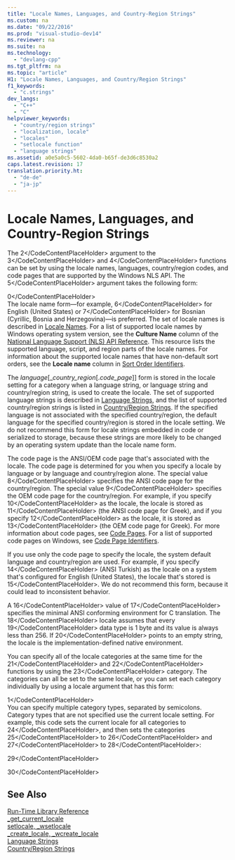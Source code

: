 ```yaml
---
title: "Locale Names, Languages, and Country-Region Strings"
ms.custom: na
ms.date: "09/22/2016"
ms.prod: "visual-studio-dev14"
ms.reviewer: na
ms.suite: na
ms.technology: 
  - "devlang-cpp"
ms.tgt_pltfrm: na
ms.topic: "article"
H1: "Locale Names, Languages, and Country/Region Strings"
f1_keywords: 
  - "c.strings"
dev_langs: 
  - "C++"
  - "C"
helpviewer_keywords: 
  - "country/region strings"
  - "localization, locale"
  - "locales"
  - "setlocale function"
  - "language strings"
ms.assetid: a0e5a0c5-5602-4da0-b65f-de3d6c8530a2
caps.latest.revision: 17
translation.priority.ht: 
  - "de-de"
  - "ja-jp"
---
```

# Locale Names, Languages, and Country-Region Strings
The <CodeContentPlaceHolder>2\</CodeContentPlaceHolder> argument to the <CodeContentPlaceHolder>3\</CodeContentPlaceHolder> and <CodeContentPlaceHolder>4\</CodeContentPlaceHolder> functions can be set by using the locale names, languages, country/region codes, and code pages that are supported by the Windows NLS API. The <CodeContentPlaceHolder>5\</CodeContentPlaceHolder> argument takes the following form:  
  
<CodeContentPlaceHolder>0\</CodeContentPlaceHolder>  
 The locale name form—for example, <CodeContentPlaceHolder>6\</CodeContentPlaceHolder> for English (United States) or <CodeContentPlaceHolder>7\</CodeContentPlaceHolder> for Bosnian (Cyrillic, Bosnia and Herzegovina)—is preferred. The set of locale names is described in [Locale Names](http://msdn.microsoft.com/library/windows/desktop/dd373814.aspx). For a list of supported locale names by Windows operating system version, see the **Culture Name** column of the [National Language Support (NLS) API Reference](http://msdn.microsoft.com/goglobal/bb896001.aspx). This resource lists the supported language, script, and region parts of the locale names. For information about the supported locale names that have non-default sort orders, see the **Locale name** column in [Sort Order Identifiers](http://msdn.microsoft.com/library/windows/desktop/dd374060.aspx).  
  
 The *language*[_*country_region*[.*code_page*]] form is stored in the locale setting for a category when a language string, or language string and country/region string, is used to create the locale. The set of supported language strings is described in [Language Strings](../vs140/language-strings.md), and the list of supported country/region strings is listed in [Country/Region Strings](../vs140/country-region-strings.md). If the specified language is not associated with the specified country/region, the default language for the specified country/region is stored in the locale setting. We do not recommend this form for locale strings embedded in code or serialized to storage, because these strings are more likely to be changed by an operating system update than the locale name form.  
  
 The code page is the ANSI/OEM code page that's associated with the locale. The code page is determined for you when you specify a locale by language or by language and country/region alone. The special value <CodeContentPlaceHolder>8\</CodeContentPlaceHolder> specifies the ANSI code page for the country/region. The special value <CodeContentPlaceHolder>9\</CodeContentPlaceHolder> specifies the OEM code page for the country/region. For example, if you specify <CodeContentPlaceHolder>10\</CodeContentPlaceHolder> as the locale, the locale is stored as <CodeContentPlaceHolder>11\</CodeContentPlaceHolder> (the ANSI code page for Greek), and if you specify <CodeContentPlaceHolder>12\</CodeContentPlaceHolder> as the locale, it is stored as <CodeContentPlaceHolder>13\</CodeContentPlaceHolder> (the OEM code page for Greek). For more information about code pages, see [Code Pages](../vs140/code-pages.md). For a list of supported code pages on Windows, see [Code Page Identifiers](http://msdn.microsoft.com/library/windows/desktop/dd317756.aspx).  
  
 If you use only the code page to specify the locale, the system default language and country/region are used. For example, if you specify <CodeContentPlaceHolder>14\</CodeContentPlaceHolder> (ANSI Turkish) as the locale on a system that's configured for English (United States), the locale that's stored is <CodeContentPlaceHolder>15\</CodeContentPlaceHolder>. We do not recommend this form, because it could lead to inconsistent behavior.  
  
 A <CodeContentPlaceHolder>16\</CodeContentPlaceHolder> value of <CodeContentPlaceHolder>17\</CodeContentPlaceHolder> specifies the minimal ANSI conforming environment for C translation. The <CodeContentPlaceHolder>18\</CodeContentPlaceHolder> locale assumes that every <CodeContentPlaceHolder>19\</CodeContentPlaceHolder> data type is 1 byte and its value is always less than 256. If <CodeContentPlaceHolder>20\</CodeContentPlaceHolder> points to an empty string, the locale is the implementation-defined native environment.  
  
 You can specify all of the locale categories at the same time for the <CodeContentPlaceHolder>21\</CodeContentPlaceHolder> and <CodeContentPlaceHolder>22\</CodeContentPlaceHolder> functions by using the <CodeContentPlaceHolder>23\</CodeContentPlaceHolder> category. The categories can all be set to the same locale, or you can set each category individually by using a locale argument that has this form:  
  
<CodeContentPlaceHolder>1\</CodeContentPlaceHolder>  
 You can specify multiple category types, separated by semicolons. Category types that are not specified use the current locale setting. For example, this code sets the current locale for all categories to <CodeContentPlaceHolder>24\</CodeContentPlaceHolder>, and then sets the categories <CodeContentPlaceHolder>25\</CodeContentPlaceHolder> to <CodeContentPlaceHolder>26\</CodeContentPlaceHolder> and <CodeContentPlaceHolder>27\</CodeContentPlaceHolder> to <CodeContentPlaceHolder>28\</CodeContentPlaceHolder>:  
  
 <CodeContentPlaceHolder>29\</CodeContentPlaceHolder>  
  
 <CodeContentPlaceHolder>30\</CodeContentPlaceHolder>  
  
## See Also  
 [Run-Time Library Reference](../vs140/c-run-time-library-reference.md)   
 [_get_current_locale](../vs140/_get_current_locale.md)   
 [setlocale, _wsetlocale](../vs140/setlocale--_wsetlocale.md)   
 [_create_locale, _wcreate_locale](../vs140/_create_locale--_wcreate_locale.md)   
 [Language Strings](../vs140/language-strings.md)   
 [Country/Region Strings](../vs140/country-region-strings.md)